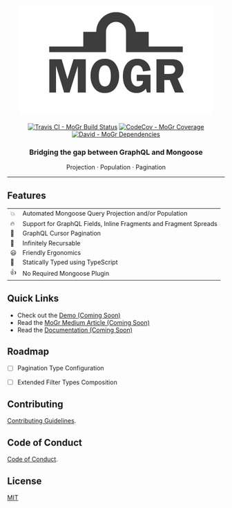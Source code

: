 <div align="center">
  <img src="media/mogr.png?raw=true" />
  <br>
  <br>
  <a href="https://travis-ci.org/nicky-lenaers/mogr" title="Travis CI - MoGr Build Status" target="_blank"><img alt="Travis CI - MoGr Build Status" src="https://img.shields.io/travis/nicky-lenaers/mogr/master.svg?style=flat-square"></a>
  <a href="https://codecov.io/gh/nicky-lenaers/mogr" title="CodeCov - MoGr Coverage" target="_blank"><img alt="CodeCov - MoGr Coverage" src="https://img.shields.io/codecov/c/gh/nicky-lenaers/mogr/master.svg?style=flat-square"></a>
  <a href="https://david-dm.org/nicky-lenaers/mogr" title="David - MoGr Dependencies" target="_blank"><img alt="David - MoGr Dependencies" src="https://img.shields.io/david/nicky-lenaers/mogr.svg?style=flat-square"></a>
  <br>
  <h3>Bridging the gap between GraphQL and Mongoose</h3>
  <span>Projection</span> · <span>Population</span> · <span>Pagination</span>
</div>
<hr>

## Features
<table>
  <tr>
    <td>💥</td><td>Automated Mongoose Query Projection and/or Population</td>
  </tr>
  <tr>
    <td>🔥</td><td>Support for GraphQL Fields, Inline Fragments and Fragment Spreads</td>
  </tr>
  <tr>
    <td>📖</td><td>GraphQL Cursor Pagination</td>
  </tr>
  <tr>
    <td>🙌</td><td>Infinitely Recursable</td>
  </tr>
  <tr>
    <td>😃</td><td>Friendly Ergonomics</td>
  </tr>
  <tr>
    <td>🔧</td><td>Statically Typed using TypeScript</td>
  </tr>
  <tr>
    <td>👍</td><td>No Required Mongoose Plugin</td>
  </tr>
</table>

## Quick Links
- Check out the [Demo (Coming Soon)](https://github.com/nicky-lenaers/mogr)
- Read the [MoGr Medium Article (Coming Soon)](https://github.com/nicky-lenaers/mogr)
- Read the [Documentation (Coming Soon)](https://github.com/nicky-lenaers/mogr)

## Roadmap
- [ ] Pagination Type Configuration
<!-- 
  Including:
    - whitelisting / blacklisting fields
    - custom type names
    - fields from types that utilize interface types (combined with interface type fields)
    - configurable 'first', 'last', 'before' and 'after' arguments
    - configurable orderBy fields in the form of blacklist/whitelist
 -->
- [ ] Extended Filter Types Composition
<!-- 
  Including:
    - number options like 'gt', 'gte', 'lt', 'lte'
 -->

## Contributing
[Contributing Guidelines](.github/CONTRIBUTING.md).

## Code of Conduct
[Code of Conduct](.github/CODE_OF_CONDUCT.md).

## License
[MIT](/LICENSE)
